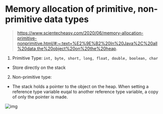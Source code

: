 # Memory allocation of primitive,  non-primitive data types

> https://www.scientecheasy.com/2020/06/memory-allocation-primitive-nonprimitive.html/#:~:text=%E2%9E%B2%20In%20Java%2C%20all%20data,the%20object%20on%20the%20heap.




1. Primitive Type: `int, byte, short, long, float, double, boolean, char`

- Store directly on the stack
2. Non-primitive type: 

- The stack holds a pointer to the object on the heap. When setting a reference type variable euqal to another reference type variable, a copy of only the pointer is made.

![img](https://www.scientecheasy.com/wp-content/uploads/2018/06/memory-allocation.png)

